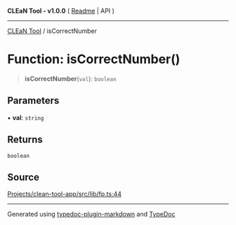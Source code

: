 **CLEaN Tool - v1.0.0** ( [Readme](../README.md) \| API )

***

[CLEaN Tool](../exports.md) / isCorrectNumber

# Function: isCorrectNumber()

> **isCorrectNumber**(`val`): `boolean`

## Parameters

▪ **val**: `string`

## Returns

`boolean`

## Source

[Projects/clean-tool-app/src/lib/fp.ts:44](https://github.com/yuckyh/clean-tool-app/)

***

Generated using [typedoc-plugin-markdown](https://www.npmjs.com/package/typedoc-plugin-markdown) and [TypeDoc](https://typedoc.org/)
